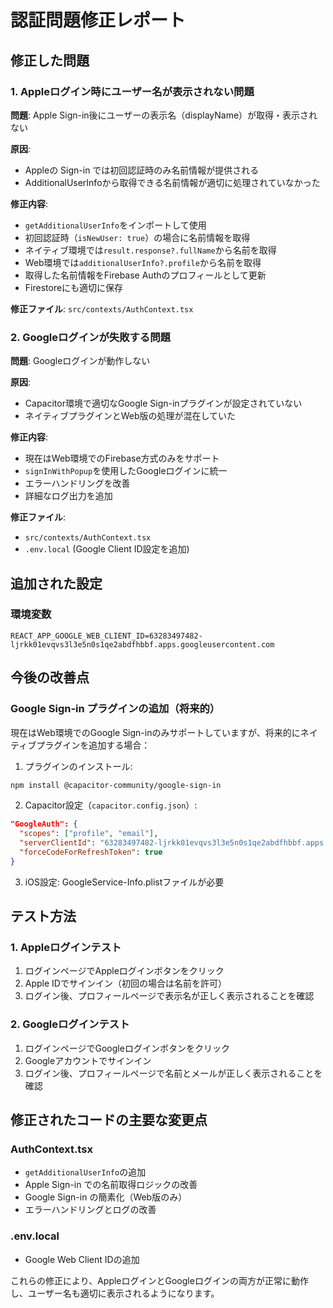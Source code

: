 # 認証問題修正レポート

## 修正した問題

### 1. Appleログイン時にユーザー名が表示されない問題

**問題**: Apple Sign-in後にユーザーの表示名（displayName）が取得・表示されない

**原因**: 
- Appleの Sign-in では初回認証時のみ名前情報が提供される
- AdditionalUserInfoから取得できる名前情報が適切に処理されていなかった

**修正内容**:
- `getAdditionalUserInfo`をインポートして使用
- 初回認証時（`isNewUser: true`）の場合に名前情報を取得
- ネイティブ環境では`result.response?.fullName`から名前を取得
- Web環境では`additionalUserInfo?.profile`から名前を取得
- 取得した名前情報をFirebase Authのプロフィールとして更新
- Firestoreにも適切に保存

**修正ファイル**: `src/contexts/AuthContext.tsx`

### 2. Googleログインが失敗する問題

**問題**: Googleログインが動作しない

**原因**: 
- Capacitor環境で適切なGoogle Sign-inプラグインが設定されていない
- ネイティブプラグインとWeb版の処理が混在していた

**修正内容**:
- 現在はWeb環境でのFirebase方式のみをサポート
- `signInWithPopup`を使用したGoogleログインに統一
- エラーハンドリングを改善
- 詳細なログ出力を追加

**修正ファイル**: 
- `src/contexts/AuthContext.tsx`
- `.env.local` (Google Client ID設定を追加)

## 追加された設定

### 環境変数
```
REACT_APP_GOOGLE_WEB_CLIENT_ID=63283497482-ljrkk01evqvs3l3e5n0s1qe2abdfhbbf.apps.googleusercontent.com
```

## 今後の改善点

### Google Sign-in プラグインの追加（将来的）
現在はWeb環境でのGoogle Sign-inのみサポートしていますが、将来的にネイティブプラグインを追加する場合：

1. プラグインのインストール:
```bash
npm install @capacitor-community/google-sign-in
```

2. Capacitor設定（`capacitor.config.json`）:
```json
"GoogleAuth": {
  "scopes": ["profile", "email"],
  "serverClientId": "63283497482-ljrkk01evqvs3l3e5n0s1qe2abdfhbbf.apps.googleusercontent.com",
  "forceCodeForRefreshToken": true
}
```

3. iOS設定: GoogleService-Info.plistファイルが必要

## テスト方法

### 1. Appleログインテスト
1. ログインページでAppleログインボタンをクリック
2. Apple IDでサインイン（初回の場合は名前を許可）
3. ログイン後、プロフィールページで表示名が正しく表示されることを確認

### 2. Googleログインテスト
1. ログインページでGoogleログインボタンをクリック
2. Googleアカウントでサインイン
3. ログイン後、プロフィールページで名前とメールが正しく表示されることを確認

## 修正されたコードの主要な変更点

### AuthContext.tsx
- `getAdditionalUserInfo`の追加
- Apple Sign-in での名前取得ロジックの改善
- Google Sign-in の簡素化（Web版のみ）
- エラーハンドリングとログの改善

### .env.local
- Google Web Client IDの追加

これらの修正により、AppleログインとGoogleログインの両方が正常に動作し、ユーザー名も適切に表示されるようになります。
